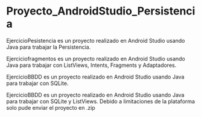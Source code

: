 # Proyecto_AndroidStudio_Persistencia

EjercicioPesistencia es un proyecto realizado en Android Studio usando Java para trabajar la Persistencia.

Ejerciciofragmentos es un proyecto realizado en Android Studio usando Java para trabajar con ListViews, Intents, Fragments y Adaptadores.

EjercicioBBDD es un proyecto realizado en Android Studio usando Java para trabajar con SQLite.

EjercicioBBDD es un proyecto realizado en Android Studio usando Java para trabajar con SQLite y ListViews. Debido a limitaciones de la plataforma solo pude enviar el proyecto en .zip
